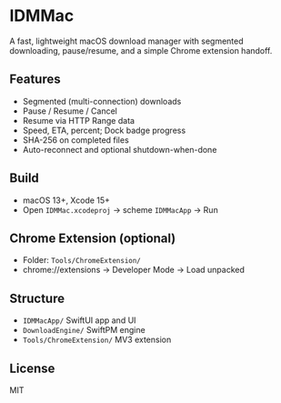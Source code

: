 # IDMMac

A fast, lightweight macOS download manager with segmented downloading, pause/resume, and a simple Chrome extension handoff.

## Features
- Segmented (multi-connection) downloads
- Pause / Resume / Cancel
- Resume via HTTP Range data
- Speed, ETA, percent; Dock badge progress
- SHA-256 on completed files
- Auto-reconnect and optional shutdown-when-done

## Build
- macOS 13+, Xcode 15+
- Open `IDMMac.xcodeproj` → scheme `IDMMacApp` → Run

## Chrome Extension (optional)
- Folder: `Tools/ChromeExtension/`
- chrome://extensions → Developer Mode → Load unpacked

## Structure
- `IDMMacApp/` SwiftUI app and UI
- `DownloadEngine/` SwiftPM engine
- `Tools/ChromeExtension/` MV3 extension

## License
MIT
